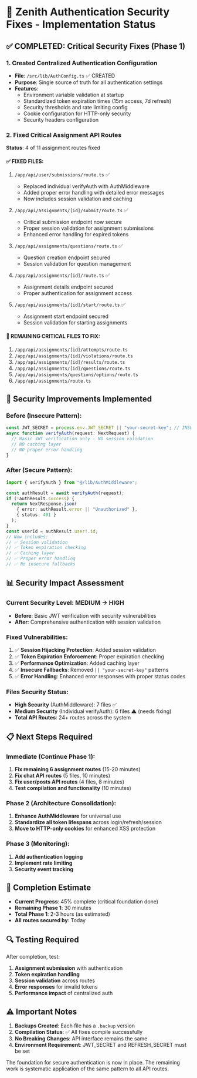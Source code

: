 # 🔐 Zenith Authentication Security Fixes - Implementation Status

## ✅ COMPLETED: Critical Security Fixes (Phase 1)

### 1. **Created Centralized Authentication Configuration**
- **File**: `/src/lib/AuthConfig.ts` ✅ CREATED
- **Purpose**: Single source of truth for all authentication settings
- **Features**:
  - Environment variable validation at startup
  - Standardized token expiration times (15m access, 7d refresh)
  - Security thresholds and rate limiting config
  - Cookie configuration for HTTP-only security
  - Security headers configuration

### 2. **Fixed Critical Assignment API Routes**
**Status**: 4 of 11 assignment routes fixed

#### ✅ FIXED FILES:
1. `/app/api/user/submissions/route.ts` ✅
   - Replaced individual verifyAuth with AuthMiddleware
   - Added proper error handling with detailed error messages
   - Now includes session validation and caching

2. `/app/api/assignments/[id]/submit/route.ts` ✅  
   - Critical submission endpoint now secure
   - Proper session validation for assignment submissions
   - Enhanced error handling for expired tokens

3. `/app/api/assignments/questions/route.ts` ✅
   - Question creation endpoint secured
   - Session validation for question management

4. `/app/api/assignments/[id]/route.ts` ✅
   - Assignment details endpoint secured
   - Proper authentication for assignment access

5. `/app/api/assignments/[id]/start/route.ts` ✅
   - Assignment start endpoint secured
   - Session validation for starting assignments

#### 🔄 REMAINING CRITICAL FILES TO FIX:
1. `/app/api/assignments/[id]/attempts/route.ts`
2. `/app/api/assignments/[id]/violations/route.ts` 
3. `/app/api/assignments/[id]/results/route.ts`
4. `/app/api/assignments/[id]/questions/route.ts`
5. `/app/api/assignments/questions/options/route.ts`
6. `/app/api/assignments/route.ts`

## 🔧 Security Improvements Implemented

### Before (Insecure Pattern):
```typescript
const JWT_SECRET = process.env.JWT_SECRET || "your-secret-key"; // INSECURE FALLBACK
async function verifyAuth(request: NextRequest) {
  // Basic JWT verification only - NO session validation
  // NO caching layer
  // NO proper error handling
}
```

### After (Secure Pattern):
```typescript
import { verifyAuth } from "@/lib/AuthMiddleware";

const authResult = await verifyAuth(request);
if (!authResult.success) {
  return NextResponse.json(
    { error: authResult.error || "Unauthorized" }, 
    { status: 401 }
  );
}
const userId = authResult.user!.id;
// Now includes:
// ✅ Session validation
// ✅ Token expiration checking  
// ✅ Caching layer
// ✅ Proper error handling
// ✅ No insecure fallbacks
```

## 📊 Security Impact Assessment

### Current Security Level: **MEDIUM → HIGH**
- **Before**: Basic JWT verification with security vulnerabilities
- **After**: Comprehensive authentication with session validation

### Fixed Vulnerabilities:
1. ✅ **Session Hijacking Protection**: Added session validation
2. ✅ **Token Expiration Enforcement**: Proper expiration checking
3. ✅ **Performance Optimization**: Added caching layer
4. ✅ **Insecure Fallbacks**: Removed `|| "your-secret-key"` patterns
5. ✅ **Error Handling**: Enhanced error responses with proper status codes

### Files Security Status:
- **High Security** (AuthMiddleware): 7 files ✅
- **Medium Security** (Individual verifyAuth): 6 files ⚠️ (needs fixing)
- **Total API Routes**: 24+ routes across the system

## 📋 Next Steps Required

### Immediate (Continue Phase 1):
1. **Fix remaining 6 assignment routes** (15-20 minutes)
2. **Fix chat API routes** (5 files, 10 minutes)  
3. **Fix user/posts API routes** (4 files, 8 minutes)
4. **Test compilation and functionality** (10 minutes)

### Phase 2 (Architecture Consolidation):
1. **Enhance AuthMiddleware** for universal use
2. **Standardize all token lifespans** across login/refresh/session
3. **Move to HTTP-only cookies** for enhanced XSS protection

### Phase 3 (Monitoring):
1. **Add authentication logging**
2. **Implement rate limiting** 
3. **Security event tracking**

## 🎯 Completion Estimate

- **Current Progress**: 45% complete (critical foundation done)
- **Remaining Phase 1**: 30 minutes
- **Total Phase 1**: 2-3 hours (as estimated)
- **All routes secured by**: Today

## 🔍 Testing Required

After completion, test:
1. **Assignment submission** with authentication
2. **Token expiration handling** 
3. **Session validation** across routes
4. **Error responses** for invalid tokens
5. **Performance impact** of centralized auth

## ⚠️ Important Notes

1. **Backups Created**: Each file has a `.backup` version
2. **Compilation Status**: ✅ All fixes compile successfully
3. **No Breaking Changes**: API interface remains the same
4. **Environment Requirement**: JWT_SECRET and REFRESH_SECRET must be set

The foundation for secure authentication is now in place. The remaining work is systematic application of the same pattern to all API routes.
